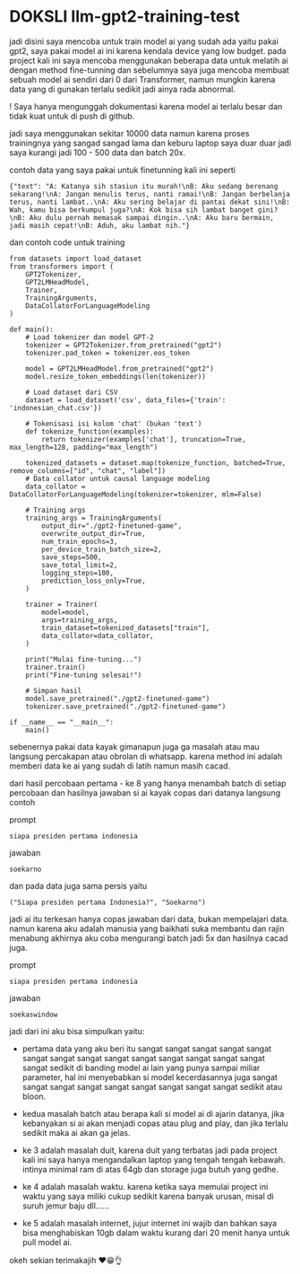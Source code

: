 # DOKSLI llm-gpt2-training-test

jadi disini saya mencoba untuk train model ai yang sudah ada yaitu pakai gpt2, saya pakai model ai ini karena kendala device yang low budget.
pada project kali ini saya mencoba menggunakan beberapa data untuk melatih ai dengan method fine-tunning
dan sebelumnya saya juga mencoba membuat sebuah model ai sendiri dari 0 dari Transformer, namun mungkin karena data yang di gunakan terlalu sedikit jadi ainya rada abnormal.

! Saya hanya mengunggah dokumentasi karena model ai terlalu besar dan tidak kuat untuk di push di github.

jadi saya menggunakan sekitar 10000 data namun karena proses trainingnya yang sangad sangad lama dan keburu laptop saya duar duar jadi saya kurangi jadi 100 - 500 data dan batch 20x.

contoh data yang saya pakai untuk finetunning kali ini seperti
```
{"text": "A: Katanya sih stasiun itu murah!\nB: Aku sedang berenang sekarang!\nA: Jangan menulis terus, nanti ramai!\nB: Jangan berbelanja terus, nanti lambat..\nA: Aku sering belajar di pantai dekat sini!\nB: Wah, kamu bisa berkumpul juga?\nA: Kok bisa sih lambat banget gini?\nB: Aku dulu pernah memasak sampai dingin..\nA: Aku baru bermain, jadi masih cepat!\nB: Aduh, aku lambat nih."}
```

dan contoh code untuk training

```
from datasets import load_dataset
from transformers import (
    GPT2Tokenizer,
    GPT2LMHeadModel,
    Trainer,
    TrainingArguments,
    DataCollatorForLanguageModeling
)

def main():
    # Load tokenizer dan model GPT-2
    tokenizer = GPT2Tokenizer.from_pretrained("gpt2")
    tokenizer.pad_token = tokenizer.eos_token

    model = GPT2LMHeadModel.from_pretrained("gpt2")
    model.resize_token_embeddings(len(tokenizer))

    # Load dataset dari CSV
    dataset = load_dataset('csv', data_files={'train': 'indonesian_chat.csv'})

    # Tokenisasi isi kolom 'chat' (bukan 'text')
    def tokenize_function(examples):
        return tokenizer(examples['chat'], truncation=True, max_length=128, padding="max_length")

    tokenized_datasets = dataset.map(tokenize_function, batched=True, remove_columns=["id", "chat", "label"])
    # Data collator untuk causal language modeling
    data_collator = DataCollatorForLanguageModeling(tokenizer=tokenizer, mlm=False)

    # Training args
    training_args = TrainingArguments(
        output_dir="./gpt2-finetuned-game",
        overwrite_output_dir=True,
        num_train_epochs=3,
        per_device_train_batch_size=2,
        save_steps=500,
        save_total_limit=2,
        logging_steps=100,
        prediction_loss_only=True,
    )

    trainer = Trainer(
        model=model,
        args=training_args,
        train_dataset=tokenized_datasets["train"],
        data_collator=data_collator,
    )

    print("Mulai fine-tuning...")
    trainer.train()
    print("Fine-tuning selesai!")

    # Simpan hasil
    model.save_pretrained("./gpt2-finetuned-game")
    tokenizer.save_pretrained("./gpt2-finetuned-game")

if __name__ == "__main__":
    main()
```

sebenernya pakai data kayak gimanapun juga ga masalah atau mau langsung percakapan atau obrolan di whatsapp. karena method ini adalah memberi data ke ai yang sudah di latih namun masih cacad.

dari hasil percobaan pertama - ke 8 yang hanya menambah batch di setiap percobaan dan hasilnya jawaban si ai kayak copas dari datanya langsung contoh

prompt
```
siapa presiden pertama indonesia
```

jawaban
```
soekarno
```

dan pada data juga sama persis yaitu
```
("Siapa presiden pertama Indonesia?", "Soekarno")
```
jadi ai itu terkesan hanya copas jawaban dari data, bukan mempelajari data.
namun karena aku adalah manusia yang baikhati suka membantu dan rajin menabung akhirnya aku coba mengurangi batch jadi 5x dan hasilnya cacad juga.

prompt
```
siapa presiden pertama indonesia
```

jawaban
```
soekaswindow
```
jadi dari ini aku bisa simpulkan yaitu:

- pertama data yang aku beri itu sangat sangat sangat sangat sangat sangat sangat sangat sangat sangat sangat sangat sangat sangat sangat sedikit di banding model ai lain yang punya sampai miliar parameter, hal ini menyebabkan si model kecerdasannya juga sangat sangat sangat sangat sangat sangat sangat sangat sangat sedikit atau bloon.

- kedua masalah batch atau berapa kali si model ai di ajarin datanya, jika kebanyakan si ai akan menjadi copas atau plug and play, dan jika terlalu sedikit maka ai akan ga jelas.

- ke 3 adalah masalah duit, karena duit yang terbatas jadi pada project kali ini saya hanya mengandalkan laptop yang tengah tengah kebawah. intinya minimal ram di atas 64gb dan storage juga butuh yang gedhe.

- ke 4 adalah masalah waktu. karena ketika saya memulai project ini waktu yang saya miliki cukup sedikit karena banyak urusan, misal di suruh jemur baju dll......

- ke 5 adalah masalah internet, jujur internet ini wajib dan bahkan saya bisa menghabiskan 10gb dalam waktu kurang dari 20 menit hanya untuk pull model ai.

okeh sekian terimakajih ❤️😁👌
